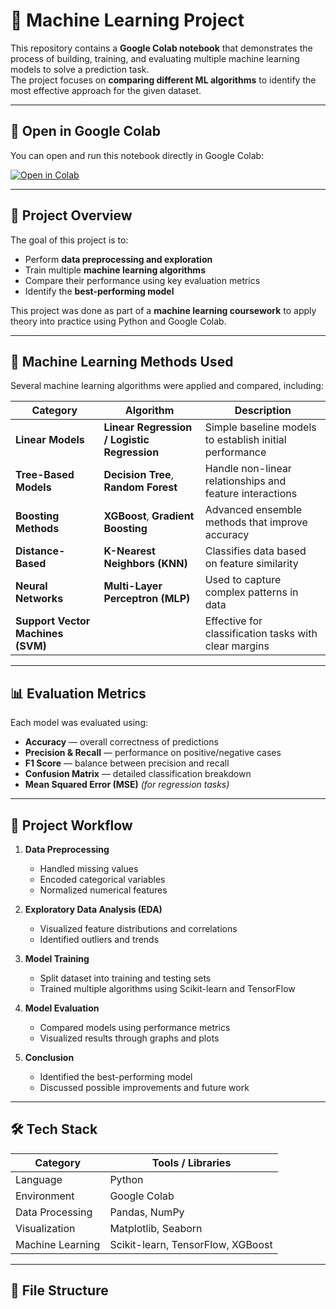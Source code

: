 # 🤖 Machine Learning Project

This repository contains a **Google Colab notebook** that demonstrates the process of building, training, and evaluating multiple machine learning models to solve a prediction task.  
The project focuses on **comparing different ML algorithms** to identify the most effective approach for the given dataset.

---

## 🚀 Open in Google Colab

You can open and run this notebook directly in Google Colab:

[![Open in Colab](https://colab.research.google.com/assets/colab-badge.svg)](https://colab.research.google.com/drive/1FLeMn5S7eUPb_5px4DWP1oZp5_Ra-dWu?usp=sharing)

---

## 📘 Project Overview

The goal of this project is to:
- Perform **data preprocessing and exploration**
- Train multiple **machine learning algorithms**
- Compare their performance using key evaluation metrics
- Identify the **best-performing model**

This project was done as part of a **machine learning coursework** to apply theory into practice using Python and Google Colab.

---

## 🧠 Machine Learning Methods Used

Several machine learning algorithms were applied and compared, including:

| Category | Algorithm | Description |
|-----------|------------|-------------|
| **Linear Models** | **Linear Regression / Logistic Regression** | Simple baseline models to establish initial performance |
| **Tree-Based Models** | **Decision Tree**, **Random Forest** | Handle non-linear relationships and feature interactions |
| **Boosting Methods** | **XGBoost**, **Gradient Boosting** | Advanced ensemble methods that improve accuracy |
| **Distance-Based** | **K-Nearest Neighbors (KNN)** | Classifies data based on feature similarity |
| **Neural Networks** | **Multi-Layer Perceptron (MLP)** | Used to capture complex patterns in data |
| **Support Vector Machines (SVM)** | | Effective for classification tasks with clear margins |

---

## 📊 Evaluation Metrics

Each model was evaluated using:
- **Accuracy** — overall correctness of predictions  
- **Precision & Recall** — performance on positive/negative cases  
- **F1 Score** — balance between precision and recall  
- **Confusion Matrix** — detailed classification breakdown  
- **Mean Squared Error (MSE)** *(for regression tasks)*  

---

## 🧩 Project Workflow

1. **Data Preprocessing**
   - Handled missing values  
   - Encoded categorical variables  
   - Normalized numerical features  

2. **Exploratory Data Analysis (EDA)**
   - Visualized feature distributions and correlations  
   - Identified outliers and trends  

3. **Model Training**
   - Split dataset into training and testing sets  
   - Trained multiple algorithms using Scikit-learn and TensorFlow  

4. **Model Evaluation**
   - Compared models using performance metrics  
   - Visualized results through graphs and plots  

5. **Conclusion**
   - Identified the best-performing model  
   - Discussed possible improvements and future work  

---

## 🛠️ Tech Stack

| Category | Tools / Libraries |
|-----------|------------------|
| Language | Python |
| Environment | Google Colab |
| Data Processing | Pandas, NumPy |
| Visualization | Matplotlib, Seaborn |
| Machine Learning | Scikit-learn, TensorFlow, XGBoost |

---

## 📂 File Structure

